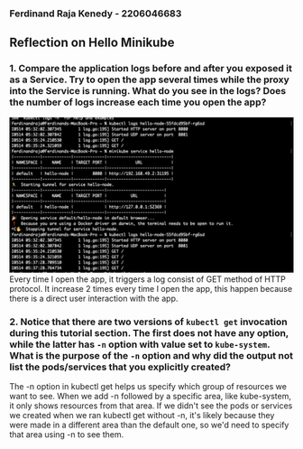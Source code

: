 ### Ferdinand Raja Kenedy - 2206046683
## Reflection on Hello Minikube

### 1. Compare the application logs before and after you exposed it as a Service. Try to open the app several times while the proxy into the Service is running. What do you see in the logs? Does the number of logs increase each time you open the app?
<img src = "img/ss1.png">
Every time I open the app, it triggers a log consist of GET method of HTTP protocol. It increase 2 times every time I open the app, this happen because there is a direct user interaction with the app.

### 2. Notice that there are two versions of `kubectl get` invocation during this tutorial section. The first does not have any option, while the latter has `-n` option with value set to `kube-system`. What is the purpose of the `-n` option and why did the output not list the pods/services that you explicitly created?
The -n option in kubectl get helps us specify which group of resources we want to see. When we add -n followed by a specific area, like kube-system, it only shows resources from that area. If we didn't see the pods or services we created when we ran kubectl get without -n, it's likely because they were made in a different area than the default one, so we'd need to specify that area using -n to see them.